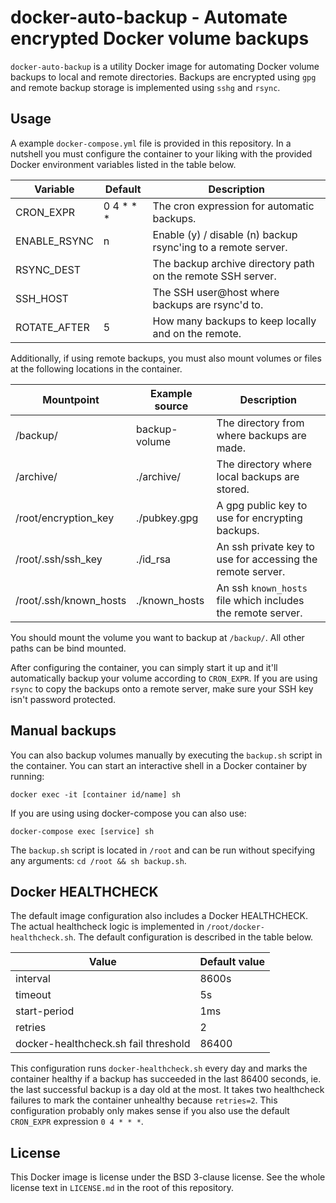 # docker-auto-backup - Automate encrypted Docker volume backups

`docker-auto-backup` is a utility Docker image for automating Docker
volume backups to local and remote directories. Backups are encrypted
using `gpg` and remote backup storage is implemented using `sshg` and `rsync`.

## Usage

A example `docker-compose.yml` file is provided in this repository. In a
nutshell you must configure the container to your liking with the provided
Docker environment variables listed in the table below.

| Variable     | Default   | Description                                                   |
|--------------|-----------|---------------------------------------------------------------|
| CRON_EXPR    | 0 4 * * * | The cron expression for automatic backups.                    |
| ENABLE_RSYNC | n         | Enable (y) / disable (n) backup rsync'ing to a remote server. |
| RSYNC_DEST   |           | The backup archive directory path on the remote SSH server.   |
| SSH_HOST     |           | The SSH user@host where backups are rsync'd to.               |
| ROTATE_AFTER | 5         | How many backups to keep locally and on the remote.           |

Additionally, if using remote backups, you must also mount volumes or files at
the following locations in the container.

| Mountpoint             | Example source | Description                                                 |
|------------------------|----------------|-------------------------------------------------------------|
| /backup/               | backup-volume  | The directory from where backups are made.                  |
| /archive/              | ./archive/     | The directory where local backups are stored.               |
| /root/encryption_key   | ./pubkey.gpg   | A gpg public key to use for encrypting backups.             |
| /root/.ssh/ssh_key     | ./id_rsa       | An ssh private key to use for accessing the remote server.  |
| /root/.ssh/known_hosts | ./known_hosts  | An ssh `known_hosts` file which includes the remote server. |

You should mount the volume you want to backup at `/backup/`. All other paths
can be bind mounted.

After configuring the container, you can simply start it up and it'll
automatically backup your volume according to `CRON_EXPR`. If you are using
`rsync` to copy the backups onto a remote server, make sure your SSH key
isn't password protected.

## Manual backups

You can also backup volumes manually by executing the `backup.sh` script
in the container. You can start an interactive shell in a Docker container
by running:

`docker exec -it [container id/name] sh`

If you are using using docker-compose you can also use:

`docker-compose exec [service] sh`

The `backup.sh` script is located in `/root` and can be run without
specifying any arguments: `cd /root && sh backup.sh`.

## Docker HEALTHCHECK

The default image configuration also includes a Docker HEALTHCHECK. The actual
healthcheck logic is implemented in `/root/docker-healthcheck.sh`. The default
configuration is described in the table below.

| Value                                | Default value |
|--------------------------------------|---------------|
| interval                             | 8600s         |
| timeout                              | 5s            |
| start-period                         | 1ms           |
| retries                              | 2             |
| docker-healthcheck.sh fail threshold | 86400         |

This configuration runs `docker-healthcheck.sh` every day and marks the
container healthy if a backup has succeeded in the last 86400 seconds, ie.
the last successful backup is a day old at the most. It takes two healthcheck
failures to mark the container unhealthy because `retries=2`. This configuration
probably only makes sense if you also use the default `CRON_EXPR` expression
`0 4 * * *`.

## License

This Docker image is license under the BSD 3-clause license. See the whole
license text in `LICENSE.md` in the root of this repository.
